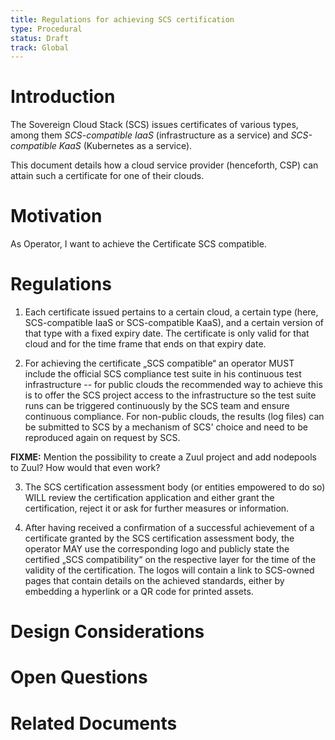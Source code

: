```yaml
---
title: Regulations for achieving SCS certification
type: Procedural
status: Draft
track: Global
---
```


# Introduction

The Sovereign Cloud Stack (SCS) issues certificates of various types, among them _SCS-compatible IaaS_ (infrastructure as a service) and _SCS-compatible KaaS_ (Kubernetes as a service).

This document details how a cloud service provider (henceforth, CSP) can attain such a certificate for one of their clouds.

# Motivation

As Operator, I want to achieve the Certificate SCS compatible.

# Regulations

1. Each certificate issued pertains to a certain cloud, a certain type (here, SCS-compatible IaaS or SCS-compatible KaaS), and a certain version of that type with a fixed expiry date. The certificate is only valid for that cloud and for the time frame that ends on that expiry date.

2. For achieving the certificate „SCS compatible“ an operator MUST include the official SCS compliance test suite in his continuous test infrastructure -- for public clouds the recommended way to achieve this is to offer the SCS project access to the infrastructure so the test suite runs can be triggered continuously by the SCS team and ensure continuous compliance. For non-public clouds, the results (log files) can be submitted to SCS by a mechanism of SCS' choice and need to be reproduced again on request by SCS.

**FIXME:** Mention the possibility to create a Zuul project and add nodepools to Zuul? How would that even work?

<!-- Initially this will probably be eMail -->
<!-- What happens when the tests fail? Who will be notified, will the certificate be revoked after a given amount of time? -->

3. The SCS certification assessment body (or entities empowered to do so) WILL review the certification application and either grant the certification, reject it or ask for further measures or information.
<!-- body might as well just be a machine, at least on the scs compatible level -->

4. After having received a confirmation of a successful achievement of a certificate granted by the SCS certification assessment body, the operator MAY use the corresponding logo and publicly state the certified „SCS compatibility“ on the respective layer for the time of the validity of the certification. The logos will contain a link to SCS-owned pages that contain details on the achieved standards, either by embedding a hyperlink or a QR code for printed assets.

<!-- Make clear that we – the SCS project – are allowed to test a cloud enviroment on request or request docs that prove the fulfillment of certification requirements -->

# Design Considerations

# Open Questions

# Related Documents

<!-- scs-0003 -->

